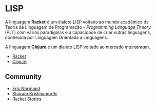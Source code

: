 # LISP

A linguagem **Racket** é um dialeto LISP voltado ao mundo acadêmico de Teoria de Linguagem de Programação - _Programming Language Theory_ (PLT) com vários paradigmas e a capacidade de criar outras linguagens, conhecida por Linguagem Orientada a Linguagens.

A linguagem **Clojure** é um dialeto LISP voltado ao mercado _mainstream_.

- [Racket](https://racket-lang.org/ 'Racket')
- [Clojure](https://clojure.org/ 'Clojure')

## Community

- [Eric Normand](https://ericnormand.me/ 'Eric Normand')
- [Shriram Krishnamurthi](https://cs.brown.edu/~sk/ 'Shriram Krishnamurthi')
- [Racket Stories](https://racket-stories.com/ 'Racket Stories')
